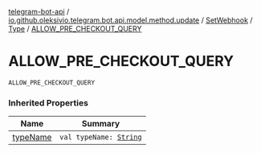 [telegram-bot-api](../../../index.md) / [io.github.oleksivio.telegram.bot.api.model.method.update](../../index.md) / [SetWebhook](../index.md) / [Type](index.md) / [ALLOW_PRE_CHECKOUT_QUERY](./-a-l-l-o-w_-p-r-e_-c-h-e-c-k-o-u-t_-q-u-e-r-y.md)

# ALLOW_PRE_CHECKOUT_QUERY

`ALLOW_PRE_CHECKOUT_QUERY`

### Inherited Properties

| Name | Summary |
|---|---|
| [typeName](type-name.md) | `val typeName: `[`String`](https://kotlinlang.org/api/latest/jvm/stdlib/kotlin/-string/index.html) |
